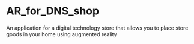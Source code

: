 # AR_for_DNS_shop

An application for a digital technology store that allows you to place store goods in your home using augmented reality

